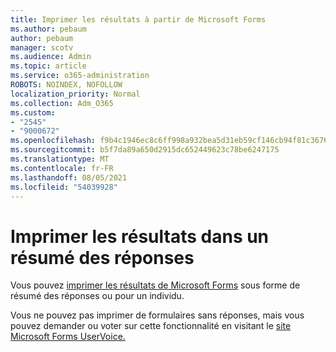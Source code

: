 ```yaml
---
title: Imprimer les résultats à partir de Microsoft Forms
ms.author: pebaum
author: pebaum
manager: scotv
ms.audience: Admin
ms.topic: article
ms.service: o365-administration
ROBOTS: NOINDEX, NOFOLLOW
localization_priority: Normal
ms.collection: Adm_O365
ms.custom:
- "2545"
- "9000672"
ms.openlocfilehash: f9b4c1946ec8c6ff998a932bea5d31eb59cf146cb94f81c3676ccf25eebf9e33
ms.sourcegitcommit: b5f7da89a650d2915dc652449623c78be6247175
ms.translationtype: MT
ms.contentlocale: fr-FR
ms.lasthandoff: 08/05/2021
ms.locfileid: "54039928"
---
```

# <a name="print-results-in-a-summary-of-responses"></a>Imprimer les résultats dans un résumé des réponses

Vous pouvez [imprimer les résultats de Microsoft Forms](https://support.office.com/article/print-a-form-22100b98-ba3c-41c1-9513-f76caca664fc) sous forme de résumé des réponses ou pour un individu. 

Vous ne pouvez pas imprimer de formulaires sans réponses, mais vous pouvez demander ou voter sur cette fonctionnalité en visitant le [site Microsoft Forms UserVoice.](https://microsoftforms.uservoice.com/forums/386451-welcome-to-microsoft-forms-suggestion-box)
